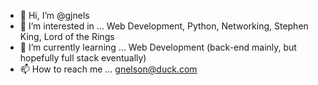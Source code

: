- 👋 Hi, I’m @gjnels
- 👀 I’m interested in ... Web Development, Python, Networking, Stephen King, Lord of the Rings
- 🌱 I’m currently learning ... Web Development (back-end mainly, but hopefully full stack eventually)
- 📫 How to reach me ... gnelson@duck.com

<!---
gjnels/gjnels is a ✨ special ✨ repository because its `README.md` (this file) appears on your GitHub profile.
You can click the Preview link to take a look at your changes.
--->
